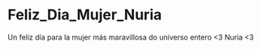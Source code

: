 # Feliz_Dia_Mujer_Nuria
Un feliz día para la mujer más maravillosa do universo entero &lt;3  Nuria &lt;3
